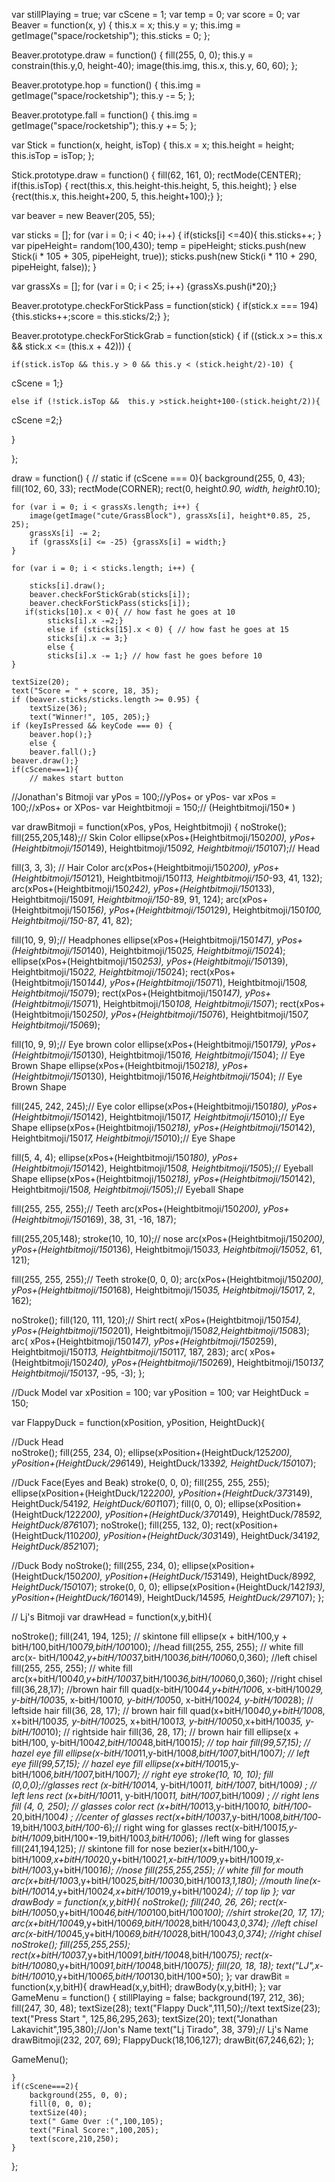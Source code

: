 var stillPlaying = true;
var cScene = 1; 
var temp = 0;
var score = 0;
var Beaver = function(x, y) {
    this.x = x;
    this.y = y;
    this.img = getImage("space/rocketship");
    this.sticks = 0;
};

Beaver.prototype.draw = function() {
    fill(255, 0, 0);
    this.y = constrain(this.y,0, height-40);
    image(this.img, this.x, this.y, 60, 60);
};

Beaver.prototype.hop = function() {
    this.img = getImage("space/rocketship");
    this.y -= 5;
};

Beaver.prototype.fall = function() {
    this.img = getImage("space/rocketship");
    this.y += 5;
};

var Stick = function(x, height, isTop) {
    this.x = x;
    this.height = height;
    this.isTop = isTop;
};

Stick.prototype.draw = function() {
    fill(62, 161, 0);
    rectMode(CENTER);
    if(this.isTop) {
        rect(this.x, this.height-this.height, 5, this.height); }
        else {rect(this.x, this.height+200, 5, this.height+100);}
};

var beaver = new Beaver(205, 55);

var sticks = [];
for (var i = 0; i < 40; i++) { 
    if(sticks[i] <=40){
        this.sticks++;
    }
    var pipeHeight= random(100,430);
    temp = pipeHeight;
    sticks.push(new Stick(i * 105 + 305, pipeHeight, true));
    sticks.push(new Stick(i * 110 + 290, pipeHeight, false));
}

var grassXs = [];
for (var i = 0; i < 25; i++) {grassXs.push(i*20);}

Beaver.prototype.checkForStickPass = function(stick) {
    if(stick.x === 194){this.sticks++;score = this.sticks/2;}
};

Beaver.prototype.checkForStickGrab = function(stick) {
    if ((stick.x >= this.x && stick.x <= (this.x + 42))) {
        
    if(stick.isTop && this.y > 0 && this.y < (stick.height/2)-10) {
                    
cScene = 1;}
     
    else if (!stick.isTop &&  this.y >stick.height+100-(stick.height/2)){
           
cScene =2;}

}
    
};

draw = function() {
    // static
    if (cScene === 0){
    background(255, 0, 43);
    fill(102, 60, 33);
    rectMode(CORNER);
    rect(0, height*0.90, width, height*0.10);
    
    for (var i = 0; i < grassXs.length; i++) {
        image(getImage("cute/GrassBlock"), grassXs[i], height*0.85, 25, 25);
        grassXs[i] -= 2;
        if (grassXs[i] <= -25) {grassXs[i] = width;}
    }
    
    for (var i = 0; i < sticks.length; i++) {
       
        sticks[i].draw();
        beaver.checkForStickGrab(sticks[i]);
        beaver.checkForStickPass(sticks[i]);
       if(sticks[10].x < 0){ // how fast he goes at 10
            sticks[i].x -=2;}
            else if (sticks[15].x < 0) { // how fast he goes at 15
            sticks[i].x -= 3;}
            else {
            sticks[i].x -= 1;} // how fast he goes before 10
    }
    
    textSize(20);
    text("Score = " + score, 18, 35);
    if (beaver.sticks/sticks.length >= 0.95) {
        textSize(36);
        text("Winner!", 105, 205);}
    if (keyIsPressed && keyCode === 0) {
        beaver.hop();}
        else {
        beaver.fall();}
    beaver.draw();}
    if(cScene===1){
        // makes start button


//Jonathan's Bitmoji
 var yPos = 100;//yPos+ or yPos-
 var xPos = 100;//xPos+ or XPos-
 var Heightbitmoji = 150;// (Heightbitmoji/150* )

var drawBitmoji = function(xPos, yPos, Heightbitmoji)
{
noStroke();
fill(255,205,148);// Skin Color
ellipse(xPos+(Heightbitmoji/150*200), yPos+(Heightbitmoji/150*149), Heightbitmoji/150*92, Heightbitmoji/150*107);// Head

fill(3, 3, 3); // Hair Color
arc(xPos+(Heightbitmoji/150*200), yPos+(Heightbitmoji/150*121), Heightbitmoji/150*113, Heightbitmoji/150*-93, 41, 132);
arc(xPos+(Heightbitmoji/150*242), yPos+(Heightbitmoji/150*133), Heightbitmoji/150*91, Heightbitmoji/150*-89, 91, 124);
arc(xPos+(Heightbitmoji/150*156), yPos+(Heightbitmoji/150*129), Heightbitmoji/150*100, Heightbitmoji/150*-87, 41, 82);

fill(10, 9, 9);// Headphones
ellipse(xPos+(Heightbitmoji/150*147), yPos+(Heightbitmoji/150*140), Heightbitmoji/150*25, Heightbitmoji/150*24);
ellipse(xPos+(Heightbitmoji/150*253), yPos+(Heightbitmoji/150*139), Heightbitmoji/150*22, Heightbitmoji/150*24);
rect(xPos+(Heightbitmoji/150*144), yPos+(Heightbitmoji/150*71), Heightbitmoji/150*8, Heightbitmoji/150*79);
rect(xPos+(Heightbitmoji/150*147), yPos+(Heightbitmoji/150*71), Heightbitmoji/150*108, Heightbitmoji/150*7);
rect(xPos+(Heightbitmoji/150*250), yPos+(Heightbitmoji/150*76), Heightbitmoji/150*7, Heightbitmoji/150*69);

fill(10, 9, 9);// Eye brown color
ellipse(xPos+(Heightbitmoji/150*179), yPos+(Heightbitmoji/150*130), Heightbitmoji/150*16, Heightbitmoji/150*4); // Eye Brown Shape
ellipse(xPos+(Heightbitmoji/150*218), yPos+(Heightbitmoji/150*130), Heightbitmoji/150*16,Heightbitmoji/150*4); // Eye Brown Shape

fill(245, 242, 245);// Eye color
ellipse(xPos+(Heightbitmoji/150*180), yPos+(Heightbitmoji/150*142), Heightbitmoji/150*17, Heightbitmoji/150*10);// Eye Shape
ellipse(xPos+(Heightbitmoji/150*218), yPos+(Heightbitmoji/150*142), Heightbitmoji/150*17, Heightbitmoji/150*10);// Eye Shape

fill(5, 4, 4);
ellipse(xPos+(Heightbitmoji/150*180), yPos+(Heightbitmoji/150*142), Heightbitmoji/150*8, Heightbitmoji/150*5);// Eyeball Shape
ellipse(xPos+(Heightbitmoji/150*218), yPos+(Heightbitmoji/150*142), Heightbitmoji/150*8, Heightbitmoji/150*5);// Eyeball Shape

fill(255, 255, 255);// Teeth
arc(xPos+(Heightbitmoji/150*200), yPos+(Heightbitmoji/150*169), 38, 31, -16, 187);

fill(255,205,148);
stroke(10, 10, 10);// nose
arc(xPos+(Heightbitmoji/150*200), yPos+(Heightbitmoji/150*136), Heightbitmoji/150*33, Heightbitmoji/150*52, 61, 121);

fill(255, 255, 255);// Teeth
stroke(0, 0, 0);
arc(xPos+(Heightbitmoji/150*200), yPos+(Heightbitmoji/150*168), Heightbitmoji/150*35, Heightbitmoji/150*17, 2, 162);

noStroke();
fill(120, 111, 120);// Shirt
rect( xPos+(Heightbitmoji/150*154), yPos+(Heightbitmoji/150*201), Heightbitmoji/150*82,Heightbitmoji/150*83);
arc( xPos+(Heightbitmoji/150*147), yPos+(Heightbitmoji/150*259), Heightbitmoji/150*113, Heightbitmoji/150*117, 187, 283);
arc( xPos+(Heightbitmoji/150*240), yPos+(Heightbitmoji/150*269), Heightbitmoji/150*137, Heightbitmoji/150*137, -95, -3);
};

//Duck Model
var xPosition = 100;
var yPosition = 100;
var HeightDuck = 150;

var FlappyDuck = function(xPosition, yPosition, HeightDuck){
    
//Duck Head   
noStroke();
fill(255, 234, 0);
ellipse(xPosition+(HeightDuck/125*200), yPosition+(HeightDuck/296*149), HeightDuck/133*92, HeightDuck/150*107);

//Duck Face(Eyes and Beak)
stroke(0, 0, 0);
fill(255, 255, 255);
ellipse(xPosition+(HeightDuck/122*200), yPosition+(HeightDuck/373*149), HeightDuck/541*92, HeightDuck/601*107);
fill(0, 0, 0);
ellipse(xPosition+(HeightDuck/122*200), yPosition+(HeightDuck/370*149), HeightDuck/785*92, HeightDuck/876*107);
noStroke();
fill(255, 132, 0);
rect(xPosition+(HeightDuck/110*200), yPosition+(HeightDuck/303*149), HeightDuck/341*92, HeightDuck/852*107);

//Duck Body 
noStroke();
fill(255, 234, 0);
ellipse(xPosition+(HeightDuck/150*200), yPosition+(HeightDuck/153*149), HeightDuck/89*92, HeightDuck/150*107);
stroke(0, 0, 0);
ellipse(xPosition+(HeightDuck/142*193), yPosition+(HeightDuck/160*149), HeightDuck/145*95, HeightDuck/297*107);
};

// Lj's Bitmoji
var drawHead = function(x,y,bitH){

noStroke();
fill(241, 194, 125); // skintone fill
ellipse(x + bitH/100,y + bitH/100,bitH/100*79,bitH/100*100); //head
fill(255, 255, 255); // white fill
arc(x- bitH/100*42,y+bitH/100*37,bitH/100*36,bitH/100*60,0,360); //left chisel
fill(255, 255, 255); // white fill
arc(x+bitH/100*40,y+bitH/100*37,bitH/100*36,bitH/100*60,0,360); //right chisel
fill(36,28,17); //brown hair fill
quad(x-bitH/100*44,y+bitH/100*6, x-bitH/100*29, y-bitH/100*35, x-bitH/100*10, y-bitH/100*50, x-bitH/100*24, y-bitH/100*28); // leftside hair
fill(36, 28, 17); // brown hair fill
quad(x+bitH/100*40,y+bitH/100*8, x+bitH/100*35, y-bitH/100*25, x+bitH/100*13, y-bitH/100*50,x+bitH/100*35, y-bitH/100*10); // rightside hair
fill(36, 28, 17); // brown hair fill
ellipse(x + bitH/100, y-bitH/100*42,bitH/100*48,bitH/100*15); // top hair
fill(99,57,15); // hazel eye fill
ellipse(x-bitH/100*11,y-bitH/100*8,bitH/100*7,bitH/100*7); // left eye
fill(99,57,15); // hazel eye fill
ellipse(x+bitH/100*15,y-bitH/100*6,bitH/100*7,bitH/100*7); // right eye
stroke(10, 10, 10);
fill (0,0,0);//glasses
rect (x-bitH/100*14, y-bitH/100*11, bitH/100*7, bitH/100*9) ; // left lens
rect (x+bitH/100*11, y-bitH/100*11, bitH/100*7,bitH/100*9) ; // right lens
fill (4, 0, 250); // glasses color
rect (x+bitH/100*13,y-bitH/100*10, bitH/100*-20,bitH/100*4) ; //center of glasses
rect(x+bitH/100*37,y-bitH/100*8,bitH/100*-19,bitH/100*3,bitH/100*-6);// right wing for glasses
rect(x-bitH/100*15,y-bitH/100*9,bitH/100*-19,bitH/100*3,bitH/100*6); //left wing for glasses
fill(241,194,125); // skintone fill for nose
bezier(x+bitH/100,y-bitH/100*9,x+bitH/100*20,y+bitH/100*21,x-bitH/100*9,y+bitH/100*19,x-bitH/100*3,y+bitH/100*16); //nose
fill(255,255,255); // white fill for mouth
arc(x+bitH/100*3,y+bitH/100*25,bitH/100*30,bitH/100*13,1,180); //mouth
line(x-bitH/100*14,y+bitH/100*24,x+bitH/100*19,y+bitH/100*24); // top lip
};
var drawBody = function(x,y,bitH){
noStroke();
fill(240, 26, 26);
rect(x-bitH/100*50,y+bitH/100*46,bitH/100*100,bitH/100*100); //shirt
stroke(20, 17, 17);
arc(x+bitH/100*49,y+bitH/100*69,bitH/100*28,bitH/100*43,0,374); //left chisel
arc(x-bitH/100*45,y+bitH/100*69,bitH/100*28,bitH/100*43,0,374); //right chisel
noStroke();
fill(255,255,255);
rect(x+bitH/100*37,y+bitH/100*91,bitH/100*48,bitH/100*75);
rect(x-bitH/100*80,y+bitH/100*91,bitH/100*48,bitH/100*75);
fill(20, 18, 18);
text("LJ",x-bitH/100*10,y+bitH/100*65,bitH/100*130,bitH/100*50);
};
var drawBit = function(x,y,bitH){
    drawHead(x,y,bitH);
     drawBody(x,y,bitH);
};
var GameMenu = function() {
    stillPlaying = false;
    background(197, 212, 36);
    fill(247, 30, 48);
    textSize(28);
    text("Flappy Duck",111,50);//text
    textSize(23);
    text("Press Start ", 125,86,295,263);
    textSize(20);
    text("Jonathan Lakavichit",195,380);//Jon's Name
    text("Lj Tirado", 38, 379);// Lj's Name
    drawBitmoji(232, 207, 69);
    FlappyDuck(18,106,127);
    drawBit(67,246,62);
};

GameMenu();


    }
    if(cScene===2){
        background(255, 0, 0);
        fill(0, 0, 0);
        textSize(40);
        text(" Game Over :(",100,105);
        text("Final Score:",100,205);
        text(score,210,250);
    }
};

